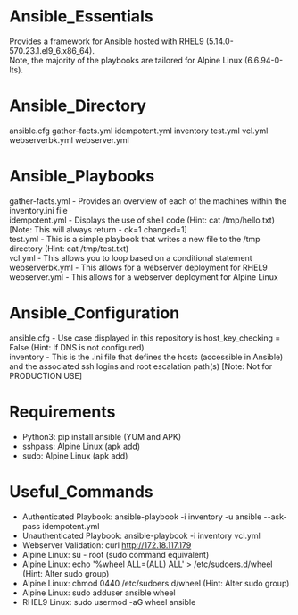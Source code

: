 # Ansible_Essentials
Provides a framework for Ansible hosted with RHEL9 (5.14.0-570.23.1.el9_6.x86_64). <br/>Note, the majority of the playbooks are tailored for Alpine Linux (6.6.94-0-lts).

# Ansible_Directory
ansible.cfg  gather-facts.yml  idempotent.yml  inventory  test.yml  vcl.yml  webserverbk.yml  webserver.yml

# Ansible_Playbooks
gather-facts.yml - Provides an overview of each of the machines within the inventory.ini file<br/>
idempotent.yml - Displays the use of shell code (Hint: cat /tmp/hello.txt) [Note: This will always return - ok=1    changed=1]<br/>
test.yml - This is a simple playbook that writes a new file to the /tmp directory (Hint: cat /tmp/test.txt)<br/>
vcl.yml - This allows you to loop based on a conditional statement<br/>
webserverbk.yml - This allows for a webserver deployment for RHEL9<br/>
webserver.yml - This allows for a webserver deployment for Alpine Linux<br/>

# Ansible_Configuration
ansible.cfg - Use case displayed in this repository is host_key_checking = False (Hint: If DNS is not configured)<br/>
inventory - This is the .ini file that defines the hosts (accessible in Ansible) and the associated ssh logins and root escalation path(s) [Note: Not for PRODUCTION USE]

# Requirements
- Python3: pip install ansible (YUM and APK)<br/>
- sshpass: Alpine Linux (apk add)<br/>
- sudo: Alpine Linux (apk add)<br/>

# Useful_Commands
- Authenticated Playbook: ansible-playbook -i inventory -u ansible --ask-pass idempotent.yml<br/>
- Unauthenticated Playbook: ansible-playbook -i inventory vcl.yml<br/>
- Webserver Validation: curl http://172.18.117.179<br/>
- Alpine Linux: su - root (sudo command equivalent)<br/>
- Alpine Linux: echo '%wheel ALL=(ALL) ALL' > /etc/sudoers.d/wheel (Hint: Alter sudo group)<br/>
- Alpine Linux: chmod 0440 /etc/sudoers.d/wheel (Hint: Alter sudo group)<br/>
- Alpine Linux: sudo adduser ansible wheel<br/>
- RHEL9 Linux: sudo usermod -aG wheel ansible<br/>
